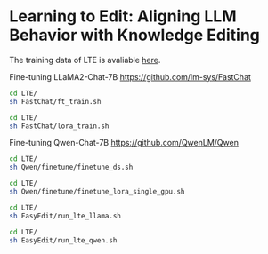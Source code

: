# Learning to Edit: Aligning LLM Behavior with Knowledge Editing


The training data of LTE is avaliable [here](https://huggingface.co/datasets/YuxinJiang/LTE_train_data).

Fine-tuning LLaMA2-Chat-7B https://github.com/lm-sys/FastChat

```bash
cd LTE/
sh FastChat/ft_train.sh
```

```bash
cd LTE/
sh FastChat/lora_train.sh
```

Fine-tuning Qwen-Chat-7B https://github.com/QwenLM/Qwen

```bash
cd LTE/
sh Qwen/finetune/finetune_ds.sh
```

```bash
cd LTE/
sh Qwen/finetune/finetune_lora_single_gpu.sh
```


```bash
cd LTE/
sh EasyEdit/run_lte_llama.sh
```

```bash
cd LTE/
sh EasyEdit/run_lte_qwen.sh
```
